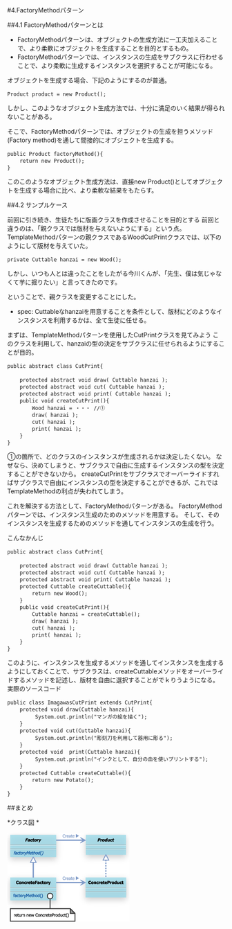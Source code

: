 #4.FactoryMethodパターン

##4.1 FactoryMethodパターンとは

- FactoryMethodパターンは、オブジェクトの生成方法に一工夫加えることで、より柔軟にオブジェクトを生成することを目的とするもの。
- FactoryMethodパターンでは、インスタンスの生成をサブクラスに行わせることで、より柔軟に生成するインスタンスを選択することが可能になる。

オブジェクトを生成する場合、下記のようにするのが普通。

```
Product product = new Product();
```

しかし、このようなオブジェクト生成方法では、十分に満足のいく結果が得られないことがある。

そこで、FactoryMethodパターンでは、オブジェクトの生成を担うメソッド(Factory method)を通して間接的にオブジェクトを生成する。


```
public Product factoryMethod(){
	return new Product();
}
```

このこのようなオブジェクト生成方法は、直接new Product()としてオブジェクトを生成する場合に比べ、より柔軟な結果をもたらす。



##4.2 サンプルケース

前回に引き続き、生徒たちに版画クラスを作成させることを目的とする
前回と違うのは、「親クラスでは版材を与えないようにする」という点。
TemplateMethodパターンの親クラスであるWoodCutPrintクラスでは、以下のようにして版材を与えていた。

	private Cuttable hanzai = new Wood();

しかし、いつも人とは違ったことをしたがる今川くんが、「先生、僕は気じゃなくて芋に掘りたい」と言ってきたのです。

ということで、親クラスを変更することにした。

- spec: Cuttableなhanzaiを用意することを条件として、版材にどのようなインスタンスを利用するかは、全て生徒に任せる。

まずは、TemplateMethodパターンを使用したCutPrintクラスを見てみよう
このクラスを利用して、hanzaiの型の決定をサブクラスに任せられるようにすることが目的。

```
public abstract class CutPrint{
 
    protected abstract void draw( Cuttable hanzai );
    protected abstract void cut( Cuttable hanzai );
    protected abstract void print( Cuttable hanzai );
    public void createCutPrint(){
        Wood hanzai = ・・・ //①
        draw( hanzai );
        cut( hanzai );
        print( hanzai );
    }
}
```

①の箇所で、どのクラスのインスタンスが生成されるかは決定したくない。
なぜなら、決めてしまうと、サブクラスで自由に生成するインスタンスの型を決定することができないから。
createCutPrintをサブクラスでオーバーライドすればサブクラスで自由にインスタンスの型を決定することができるが、これではTemplateMethodの利点が失われてしまう。

これを解決する方法として、FactoryMethodパターンがある。
FactoryMethodパターンでは、インスタンス生成のためのメソッドを用意する。
そして、そのインスタンスを生成するためのメソッドを通してインスタンスの生成を行う。

こんなかんじ

```
public abstract class CutPrint{
   
    protected abstract void draw( Cuttable hanzai );
    protected abstract void cut( Cuttable hanzai );
    protected abstract void print( Cuttable hanzai );
    protected Cuttable createCuttable(){
        return new Wood();
    }
    public void createCutPrint(){
        Cuttable hanzai = createCuttable();
        draw( hanzai );
        cut( hanzai );
        print( hanzai );
    }
}
```

このように、インスタンスを生成するメソッドを通してインスタンスを生成するようにしておくことで、サブクラスは、createCuttableメソッドをオーバーライドするメソッドを記述し、版材を自由に選択することがでｋりうようになる。
実際のソースコード

```
public class ImagawasCutPrint extends CutPrint{
    protected void draw(Cuttable hanzai){
         System.out.println("マンガの絵を描く");
    }
    protected void cut(Cuttable hanzai){
         System.out.println("彫刻刀を利用して器用に彫る");
    }
    protected void  print(Cuttable hanzai){
         System.out.println("インクとして、自分の血を使いプリントする");
    }
    protected Cuttable createCuttable(){
        return new Potato();
    }
}
```

##まとめ

*クラス図	*

![factory2.gif](../img/FactoryMethod/factory2.gif)



















	
